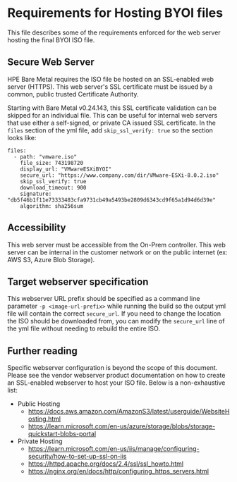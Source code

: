 <!-- (C) Copyright 2024-2025 Hewlett Packard Enterprise Development LP -->

# Requirements for Hosting BYOI files

This file describes some of the requirements enforced for the web server hosting the final BYOI ISO file.

## Secure Web Server

HPE Bare Metal requires the ISO file be hosted on an SSL-enabled web server (HTTPS). This web server's SSL
certificate must be issued by a common, public trusted Certificate Authority.

Starting with Bare Metal v0.24.143, this SSL certificate validation can be skipped for an individual file. This
can be useful for internal web servers that use either a self-signed, or private CA issued SSL certificate.
In the `files` section of the yml file, add `skip_ssl_verify: true` so the section looks like:
```
files:
  - path: "vmware.iso"
    file_size: 743198720
    display_url: "VMwareESXiBYOI"
    secure_url: "https://www.company.com/dir/VMware-ESXi-8.0.2.iso"
    skip_ssl_verify: true
    download_timeout: 900
    signature: "db5f46b1f11e73333483cfa9731cb49a5493be2809d6343cd9f65a1d94d6d39e"
    algorithm: sha256sum
```

## Accessibility

This web server must be accessible from the On-Prem controller. This web server can be internal in the
customer network or on the public internet (ex: AWS S3, Azure Blob Storage).

## Target webserver specification

This webserver URL prefix should be specified as a command line parameter `-p <image-url-prefix>` while running
the build so the output yml file will contain the correct `secure_url`.
If you need to change the location the ISO should be downloaded from, you can modify the `secure_url` line of the
yml file without needing to rebuild the entire ISO.

## Further reading

Specific webserver configuration is beyond the scope of this document. Please see the vendor webserver
product documentation on how to create an SSL-enabled webserver to host your ISO file. Below is a
non-exhaustive list:
* Public Hosting
  * https://docs.aws.amazon.com/AmazonS3/latest/userguide/WebsiteHosting.html
  * https://learn.microsoft.com/en-us/azure/storage/blobs/storage-quickstart-blobs-portal
* Private Hosting
  * https://learn.microsoft.com/en-us/iis/manage/configuring-security/how-to-set-up-ssl-on-iis
  * https://httpd.apache.org/docs/2.4/ssl/ssl_howto.html
  * https://nginx.org/en/docs/http/configuring_https_servers.html
